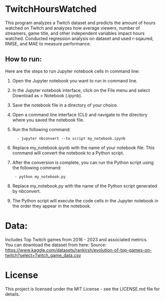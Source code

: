 # TwitchHoursWatched
This program analyzes a Twitch dataset and predicts the amount of hours watched on Twitch and analyzes how average viewers, number of streamers, game title, and other independent variables impact hours watched. Conducted regression analysis on dataset and used r-sqaured, RMSE, and MAE to measure performance. 

## How to run: 

Here are the steps to run Jupyter notebook cells in command line:

1. Open the Jupyter notebook you want to run in command line.
2. In the Jupyter notebook interface, click on the File menu and select Download as > Notebook (.ipynb).
3. Save the notebook file in a directory of your choice.
4. Open a command line interface (CLI) and navigate to the directory where you saved the notebook file.
5. Run the following command:

         - jupyter nbconvert --to script my_notebook.ipynb


6. Replace my_notebook.ipynb with the name of your notebook file. This command will convert the notebook to a Python script.

7. After the conversion is complete, you can run the Python script using the following command:

        - python my_notebook.py


8. Replace my_notebook.py with the name of the Python script generated by nbconvert.

9. The Python script will execute the code cells in the Jupyter notebook in the order they appear in the notebook.

# Data: 
Includes Top Twitch games from 2016 - 2023 and associated metrics.  
You can download the dataset from here: 
Source: https://www.kaggle.com/datasets/rankirsh/evolution-of-top-games-on-twitch?select=Twitch_game_data.csv

# License
This project is licensed under the MIT License - see the LICENSE.md file for details.
